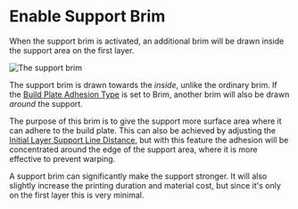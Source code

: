 Enable Support Brim
====
When the support brim is activated, an additional brim will be drawn inside the support area on the first layer.

![The support brim](../images/support_brim_4mm.png)

The support brim is drawn towards the *inside*, unlike the ordinary brim. If the [Build Plate Adhesion Type](../platform_adhesion/adhesion_type.md) is set to Brim, another brim will also be drawn *around* the support.

The purpose of this brim is to give the support more surface area where it can adhere to the build plate. This can also be achieved by adjusting the [Initial Layer Support Line Distance](support_initial_layer_line_distance.md), but with this feature the adhesion will be concentrated around the edge of the support area, where it is more effective to prevent warping.

A support brim can significantly make the support stronger. It will also slightly increase the printing duration and material cost, but since it's only on the first layer this is very minimal. 